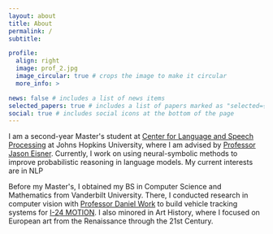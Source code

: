 ```yaml
---
layout: about
title: About
permalink: /
subtitle:

profile:
  align: right
  image: prof_2.jpg
  image_circular: true # crops the image to make it circular
  more_info: >

news: false # includes a list of news items
selected_papers: true # includes a list of papers marked as "selected={true}"
social: true # includes social icons at the bottom of the page
---
```


I am a second-year Master's student at [Center for Language and Speech Processing](https://www.clsp.jhu.edu/) at Johns Hopkins University, where I am advised by [Professor Jason Eisner](https://www.cs.jhu.edu/~jason/). Currently, I work on using neural-symbolic methods to improve probabilistic reasoning in language models.
My current interests are in NLP

Before my Master's, I obtained my BS in Computer Science and Mathematics from Vanderbilt University. There, I conducted research in computer vision with [Professor Daniel Work](https://lab-work.github.io/about/) to build vehicle tracking systems for [I-24 MOTION](https://i24motion.org/). I also minored in Art History, where I focused on European art from the Renaissance through the 21st Century.
